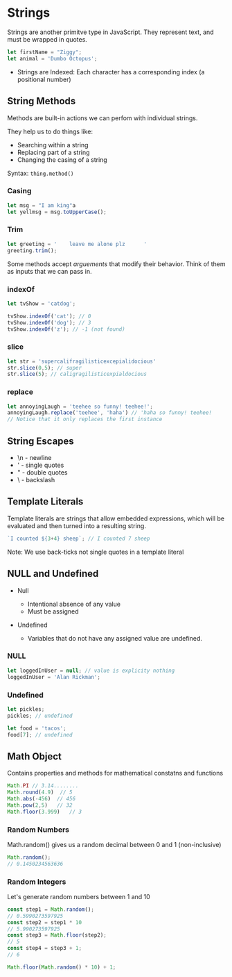 # Strings

Strings are another primitve type in JavaScript. They represent text, and must be wrapped in quotes.

```js
let firstName = "Ziggy";
let animal = 'Dumbo Octopus';
```

- Strings are Indexed: Each character has a corresponding index (a positional number)

## String Methods

Methods are built-in actions we can perfom with individual strings.

They help us to do things like:

- Searching within a string
- Replacing part of a string
- Changing the casing of a string

Syntax: `thing.method()`

### Casing

```js
let msg = "I am king"a
let yellmsg = msg.toUpperCase();
```

### Trim

```js
let greeting = '    leave me alone plz      '
greeting.trim();
```

Some methods accept *arguements* that modify their behavior. Think of them as inputs that we can pass in.

### indexOf

```js
let tvShow = 'catdog';

tvShow.indexOf('cat'); // 0
tvShow.indexOf('dog'); // 3
tvShow.indexOf('z'); // -1 (not found)
```

### slice

```js
let str = 'supercalifragilisticexcepialidocious'
str.slice(0,5); // super
str.slice(5); // caligragilisticexpialdocious
```

### replace

```js
let annoyingLaugh = 'teehee so funny! teehee!';
annoyingLaugh.replace('teehee', 'haha') // 'haha so funny! teehee!
// Notice that it only replaces the first instance
```

## String Escapes

- \n - newline
- \' - single quotes
- \" - double quotes
- \\ - backslash

## Template Literals

Template literals are strings that allow embedded expressions, which will be evaluated and then turned into a resulting string.

```js
`I counted ${3+4} sheep`; // I counted 7 sheep
```

Note: We use back-ticks not single quotes in a template literal

## NULL and Undefined

- Null
  - Intentional absence of any value
  - Must be assigned

- Undefined
  - Variables that do not have any assigned value are undefined.

### NULL

```js
let loggedInUser = null; // value is explicity nothing
loggedInUser = 'Alan Rickman';
```

### Undefined

```js
let pickles;
pickles; // undefined

let food = 'tacos';
food[7]; // undefined
```

## Math Object

Contains properties and methods for mathematical constatns and functions

```js
Math.PI // 3.14........
Math.round(4.9)  // 5
Math.abs(-456)  // 456
Math.pow(2,5)   // 32
Math.floor(3.999)   // 3
```

### Random Numbers

Math.random() gives us a random decimal between 0 and 1 (non-inclusive)

```js
Math.random();
// 0.1450234563636
```

### Random Integers

Let's generate random numbers between 1 and 10

```js
const step1 = Math.random();
// 0.5990273597925
const step2 = step1 * 10
// 5.990273597925
const step3 = Math.floor(step2);
// 5
const step4 = step3 + 1;
// 6

Math.floor(Math.random() * 10) + 1;
```
